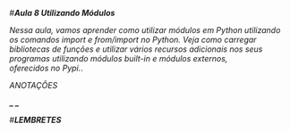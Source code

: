 #**_Aula 8 Utilizando Módulos_**

*Nessa aula, vamos aprender como utilizar módulos em Python utilizando os comandos import e from/import no Python. Veja como carregar bibliotecas de funções e utilizar vários recursos adicionais nos seus programas utilizando módulos built-in e módulos externos, oferecidos no Pypi.*.

_ANOTAÇÕES_

**_ _**


#**_LEMBRETES_**

